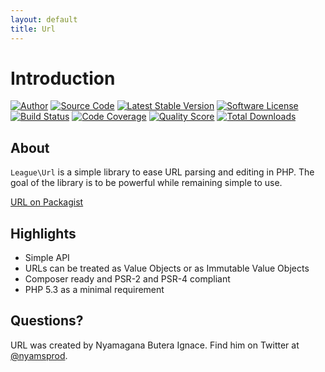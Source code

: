 ```yaml
---
layout: default
title: Url
---
```


# Introduction

[![Author](http://img.shields.io/badge/author-@nyamsprod-blue.svg?style=flat-square)](https://twitter.com/nyamsprod)
[![Source Code](http://img.shields.io/badge/source-league/url-blue.svg?style=flat-square)](https://github.com/thephpleague/url)
[![Latest Stable Version](https://img.shields.io/github/release/thephpleague/url.svg?style=flat-square)](https://packagist.org/packages/league/url)
[![Software License](https://img.shields.io/badge/license-MIT-brightgreen.svg?style=flat-square)](LICENSE.md)<br>
[![Build Status](https://img.shields.io/travis/thephpleague/url/3.x.svg?style=flat-square)](https://travis-ci.org/thephpleague/url)
[![Code Coverage](https://img.shields.io/scrutinizer/coverage/g/thephpleague/url/3.x.svg?style=flat-square)](https://scrutinizer-ci.com/g/thephpleague/url/?branch=3.x)
[![Quality Score](https://img.shields.io/scrutinizer/g/thephpleague/url/3.x.svg?style=flat-square)](https://scrutinizer-ci.com/g/thephpleague/url)
[![Total Downloads](https://img.shields.io/packagist/dt/league/url.svg?style=flat-square)](https://packagist.org/packages/league/url)

## About

`League\Url` is a simple library to ease URL parsing and editing in
PHP. The goal of the library is to be powerful while remaining simple to use.

[URL on Packagist](https://packagist.org/packages/league/url)

## Highlights

* Simple API
* URLs can be treated as Value Objects or as Immutable Value Objects
* Composer ready and PSR-2 and PSR-4 compliant
* PHP 5.3 as a minimal requirement

## Questions?

URL was created by Nyamagana Butera Ignace. Find him on Twitter at [@nyamsprod](https://twitter.com/nyamsprod).
